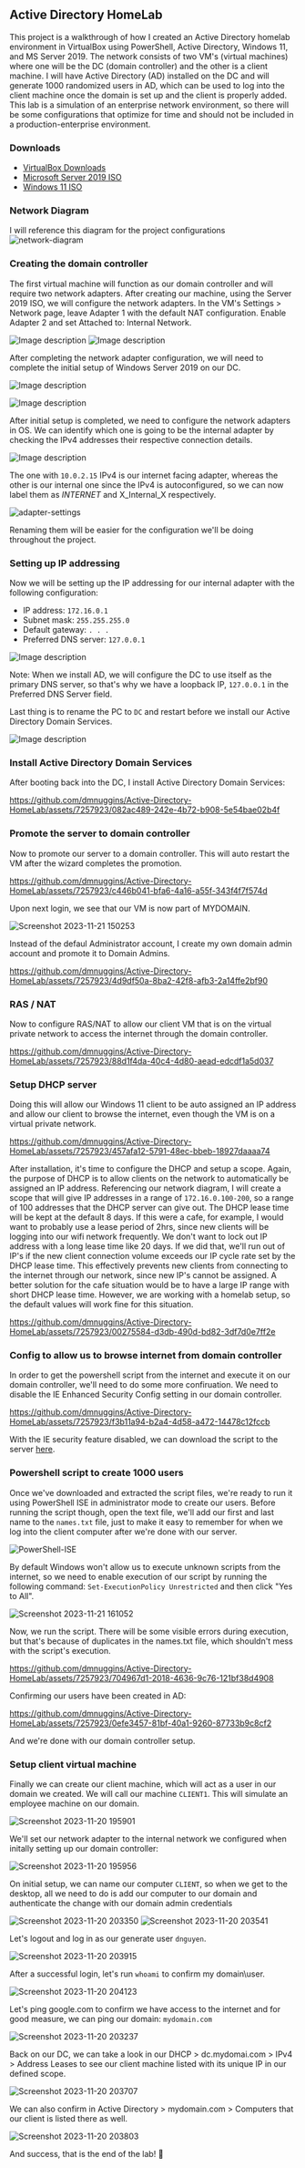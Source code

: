 ## Active Directory HomeLab

This project is a walkthrough of how I created an Active Directory homelab environment in VirtualBox using PowerShell, Active Directory, Windows 11, and MS Server 2019. The network consists of two VM's (virtual machines) where one will be the DC (domain controller) and the other is a client machine. I will have Active Directory (AD) installed on the DC and will generate 1000 randomized users in AD, which can be used to log into the client machine once the domain is set up and the client is properly added. This lab is a simulation of an enterprise network environment, so there will be some configurations that optimize for time and should not be included in a production-enterprise environment.

### Downloads

- [VirtualBox Downloads](https://www.virtualbox.org/wiki/Downloads)
- [Microsoft Server 2019 ISO](https://www.microsoft.com/en-us/evalcenter/download-windows-server-2019)
- [Windows 11 ISO](https://www.microsoft.com/en-us/software-download/windows11)

### Network Diagram

I will reference this diagram for the project configurations
![network-diagram](https://dev-to-uploads.s3.amazonaws.com/uploads/articles/0sd2tbs24w3kxasbbonw.png)

### Creating the domain controller
The first virtual machine will function as our domain controller and will require two network adapters. After creating our machine, using the Server 2019 ISO, we will configure the network adapters. In the VM's Settings > Network page, leave Adapter 1 with the default NAT configuration. Enable Adapter 2 and set Attached to: Internal Network.

![Image description](https://dev-to-uploads.s3.amazonaws.com/uploads/articles/sexsc99athq9oh059bb2.png)
![Image description](https://dev-to-uploads.s3.amazonaws.com/uploads/articles/bft9q1mrokl8trny7dou.png)

After completing the network adapter configuration, we will need to complete the initial setup of Windows Server 2019 on our DC.

![Image description](https://dev-to-uploads.s3.amazonaws.com/uploads/articles/bm4cywgz481s2z2o0xr6.png)

![Image description](https://dev-to-uploads.s3.amazonaws.com/uploads/articles/d8kehset9uwd0x2vdwis.png)

After initial setup is completed, we need to configure the network adapters in OS. We can identify which one is going to be the internal adapter by checking the IPv4 addresses their respective connection details.

![Image description](https://dev-to-uploads.s3.amazonaws.com/uploads/articles/00tbxabnsp05zjk5sopd.png)

The one with `10.0.2.15` IPv4 is our internet facing adapter, whereas the other is our internal one since the IPv4 is autoconfigured, so we can now label them as _INTERNET_ and X_Internal_X respectively.

![adapter-settings](https://github.com/dmnuggins/Active-Directory-HomeLab/assets/7257923/c2a4a3e4-9638-4909-b9a7-2a47787e6086)

Renaming them will be easier for the configuration we'll be doing throughout the project.

### Setting up IP addressing

Now we will be setting up the IP addressing for our internal adapter with the following configuration:

- IP address: `172.16.0.1`
- Subnet mask: `255.255.255.0`
- Default gateway:  `. . .`
- Preferred DNS server: `127.0.0.1`

![Image description](https://dev-to-uploads.s3.amazonaws.com/uploads/articles/u44nmjjool2j4zreinyz.png)

Note: When we install AD, we will configure the DC to use itself as the primary DNS server, so that's why we have a loopback IP, `127.0.0.1` in the Preferred DNS Server field.

Last thing is to rename the PC to `DC` and restart before we install our Active Directory Domain Services.

![Image description](https://dev-to-uploads.s3.amazonaws.com/uploads/articles/hrsuwt5drjjhm379if1y.png)

### Install Active Directory Domain Services

After booting back into the DC, I install Active Directory Domain Services:

https://github.com/dmnuggins/Active-Directory-HomeLab/assets/7257923/082ac489-242e-4b72-b908-5e54bae02b4f

### Promote the server to domain controller

Now to promote our server to a domain controller. This will auto restart the VM after the wizard completes the promotion.

https://github.com/dmnuggins/Active-Directory-HomeLab/assets/7257923/c446b041-bfa6-4a16-a55f-343f4f7f574d

Upon next login, we see that our VM is now part of MYDOMAIN.

![Screenshot 2023-11-21 150253](https://github.com/dmnuggins/Active-Directory-HomeLab/assets/7257923/ad786f2f-8a2e-411c-a62d-2c41a098476c)

Instead of the defaul Administrator account, I create my own domain admin account and promote it to Domain Admins.

https://github.com/dmnuggins/Active-Directory-HomeLab/assets/7257923/4d9df50a-8ba2-42f8-afb3-2a14ffe2bf90

### RAS / NAT

Now to configure RAS/NAT to allow our client VM that is on the virtual private network to access the internet through the domain controller.

https://github.com/dmnuggins/Active-Directory-HomeLab/assets/7257923/88d1f4da-40c4-4d80-aead-edcdf1a5d037

### Setup DHCP server

Doing this will allow our Windows 11 client to be auto assigned an IP address and allow our client to browse the internet, even though the VM is on a virtual private network.

https://github.com/dmnuggins/Active-Directory-HomeLab/assets/7257923/457afa12-5791-48ec-bbeb-18927daaaa74

After installation, it's time to configure the DHCP and setup a scope. Again, the purpose of DHCP is to allow clients on the network to automatically be assigned an IP address. Referencing our network diagram, I will create a scope that will give IP addresses in a range of `172.16.0.100-200`, so a range of 100 addresses that the DHCP server can give out. The DHCP lease time will be kept at the default 8 days. If this were a cafe, for example, I would want to probably use a lease period of 2hrs, since new clients will be logging into our wifi network frequently. We don't want to lock out IP address with a long lease time like 20 days. If we did that, we'll run out of IP's if the new client connection volume exceeds our IP cycle rate set by the DHCP lease time. This effectively prevents new clients from connecting to the internet through our network, since new IP's cannot be assigned. A better solution for the cafe situation would be to have a large IP range with short DHCP lease time. However, we are working with a homelab setup, so the default values will work fine for this situation.

https://github.com/dmnuggins/Active-Directory-HomeLab/assets/7257923/00275584-d3db-490d-bd82-3df7d0e7ff2e

### Config to allow us to browse internet from domain controller

In order to get the powershell script from the internet and execute it on our domain controller, we'll need to do some more confiruation. We need to disable the IE Enhanced Security Config setting in our domain controller.

https://github.com/dmnuggins/Active-Directory-HomeLab/assets/7257923/f3b11a94-b2a4-4d58-a472-14478c12fccb

With the IE security feature disabled, we can download the script to the server [here](https://github.com/joshmadakor1/AD_PS/archive/master.zip).

### Powershell script to create 1000 users

Once we've downloaded and extracted the script files, we're ready to run it using PowerShell ISE in administrator mode to create our users. Before running the script though, open the text file, we'll add our first and last name to the `names.txt` file, just to make it easy to remember for when we log into the client computer after we're done with our server.

![PowerShell-ISE](https://github.com/dmnuggins/Active-Directory-HomeLab/assets/7257923/22d7b7bb-0eaa-4ed0-9f15-724074d33d2c)

By default Windows won't allow us to execute unknown scripts from the internet, so we need to enable execution of our script by running the following command: `Set-ExecutionPolicy Unrestricted` and then click "Yes to All".

![Screenshot 2023-11-21 161052](https://github.com/dmnuggins/Active-Directory-HomeLab/assets/7257923/0256a33c-bf07-4c2c-8377-b74a0668abe8)

Now, we run the script. There will be some visible errors during execution, but that's because of duplicates in the names.txt file, which shouldn't mess with the script's execution.

https://github.com/dmnuggins/Active-Directory-HomeLab/assets/7257923/704967d1-2018-4636-9c76-121bf38d4908

Confirming our users have been created in AD:

https://github.com/dmnuggins/Active-Directory-HomeLab/assets/7257923/0efe3457-81bf-40a1-9260-87733b9c8cf2

And we're done with our domain controller setup.

### Setup client virtual machine

Finally we can create our client machine, which will act as a user in our domain we created. We will call our machine `CLIENT1`. This will simulate an employee machine on our domain.

![Screenshot 2023-11-20 195901](https://github.com/dmnuggins/Active-Directory-HomeLab/assets/7257923/b10b92f4-d992-4d24-8682-3830a1fa3ea0)

We'll set our network adapter to the internal network we configured when initally setting up our domain controller:

![Screenshot 2023-11-20 195956](https://github.com/dmnuggins/Active-Directory-HomeLab/assets/7257923/34999bb5-98d2-41e4-8cc9-b5927cd5506f)

On initial setup, we can name our computer `CLIENT`, so when we get to the desktop, all we need to do is add our computer to our domain and authenticate the change with our domain admin credentials

![Screenshot 2023-11-20 203350](https://github.com/dmnuggins/Active-Directory-HomeLab/assets/7257923/587e9b3e-67bd-4ed0-9dd7-64622b936529)
![Screenshot 2023-11-20 203541](https://github.com/dmnuggins/Active-Directory-HomeLab/assets/7257923/9e510d4b-eaac-41cd-ad87-0e243511e50d)

Let's logout and log in as our generate user `dnguyen`.

![Screenshot 2023-11-20 203915](https://github.com/dmnuggins/Active-Directory-HomeLab/assets/7257923/79581328-de8a-4f9d-9b37-d50958ea7d4e)

After a successful login, let's run `whoami` to confirm my domain\user.

![Screenshot 2023-11-20 204123](https://github.com/dmnuggins/Active-Directory-HomeLab/assets/7257923/013a4f03-b357-4281-ab10-4797ede5e5f0)

Let's ping google.com to confirm we have access to the internet and for good measure, we can ping our domain: `mydomain.com`

![Screenshot 2023-11-20 203237](https://github.com/dmnuggins/Active-Directory-HomeLab/assets/7257923/0c1e7816-7ad7-49c2-89f1-2b3006f2b927)

Back on our DC, we can take a look in our DHCP > dc.mydomai.com > IPv4 > Address Leases to see our client machine listed with its unique IP in our defined scope.

![Screenshot 2023-11-20 203707](https://github.com/dmnuggins/Active-Directory-HomeLab/assets/7257923/bd277c67-4509-45e6-b81b-5fe80f6dbc52)

We can also confirm in Active Directory > mydomain.com > Computers that our client is listed there as well.

![Screenshot 2023-11-20 203803](https://github.com/dmnuggins/Active-Directory-HomeLab/assets/7257923/54047cf8-36bd-4c2e-a44e-df4e7d1d0c7e)

And success, that is the end of the lab! 🙌
